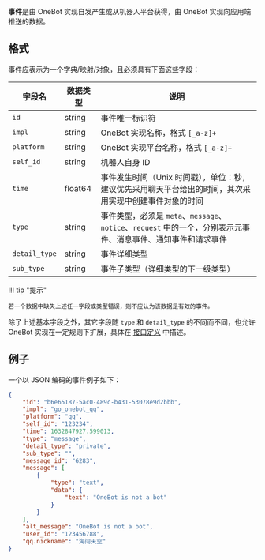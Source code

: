 **事件**是由 OneBot 实现自发产生或从机器人平台获得，由 OneBot 实现向应用端推送的数据。

## 格式

事件应表示为一个字典/映射/对象，且必须具有下面这些字段：

字段名 | 数据类型 | 说明
--- | --- | ---
`id` | string | 事件唯一标识符
`impl` | string | OneBot 实现名称，格式 `[_a-z]+`
`platform` | string | OneBot 实现平台名称，格式 `[_a-z]+`
`self_id` | string | 机器人自身 ID
`time` | float64 | 事件发生时间（Unix 时间戳），单位：秒，建议优先采用聊天平台给出的时间，其次采用实现中创建事件对象的时间
`type` | string | 事件类型，必须是 `meta`、`message`、`notice`、`request` 中的一个，分别表示元事件、消息事件、通知事件和请求事件
`detail_type` | string | 事件详细类型
`sub_type` | string | 事件子类型（详细类型的下一级类型）

!!! tip "提示"

    若一个数据中缺失上述任一字段或类型错误，则不应认为该数据是有效的事件。

除了上述基本字段之外，其它字段随 `type` 和 `detail_type` 的不同而不同，也允许 OneBot 实现在一定规则下扩展，具体在 [接口定义](../../interface/index.md) 中描述。

## 例子

一个以 JSON 编码的事件例子如下：

```json
{
    "id": "b6e65187-5ac0-489c-b431-53078e9d2bbb",
    "impl": "go_onebot_qq",
    "platform": "qq",
    "self_id": "123234",
    "time": 1632847927.599013,
    "type": "message",
    "detail_type": "private",
    "sub_type": "",
    "message_id": "6283",
    "message": [
        {
            "type": "text",
            "data": {
                "text": "OneBot is not a bot"
            }
        }
    ],
    "alt_message": "OneBot is not a bot",
    "user_id": "123456788",
    "qq.nickname": "海阔天空"
}
```
